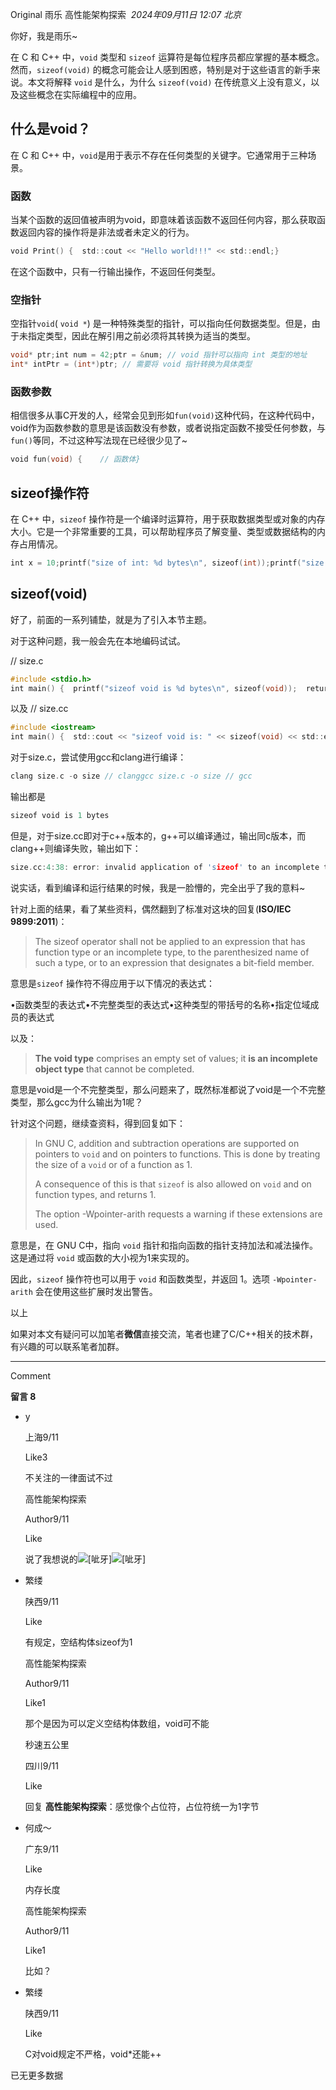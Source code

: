 Original 雨乐 高性能架构探索
 _2024年09月11日 12:07_ _北京_

你好，我是雨乐~

在 C 和 C++ 中，`void` 类型和 `sizeof` 运算符是每位程序员都应掌握的基本概念。然而，`sizeof(void)` 的概念可能会让人感到困惑，特别是对于这些语言的新手来说。本文将解释 `void` 是什么，为什么 `sizeof(void)` 在传统意义上没有意义，以及这些概念在实际编程中的应用。
## 什么是void？
在 C 和 C++ 中，`void`是用于表示不存在任何类型的关键字。它通常用于三种场景。
### 函数
当某个函数的返回值被声明为void，即意味着该函数不返回任何内容，那么获取函数返回内容的操作将是非法或者未定义的行为。

```c
void Print() {  std::cout << "Hello world!!!" << std::endl;}
```

在这个函数中，只有一行输出操作，不返回任何类型。
### 空指针

空指针`void`( `void *`) 是一种特殊类型的指针，可以指向任何数据类型。但是，由于未指定类型，因此在解引用之前必须将其转换为适当的类型。

```c
void* ptr;int num = 42;ptr = &num; // void 指针可以指向 int 类型的地址
int* intPtr = (int*)ptr; // 需要将 void 指针转换为具体类型
```
### 函数参数
相信很多从事C开发的人，经常会见到形如`fun(void)`这种代码，在这种代码中，void作为函数参数的意思是该函数没有参数，或者说指定函数不接受任何参数，与`fun()`等同，不过这种写法现在已经很少见了~
```c
void fun(void) {    // 函数体}
```
## sizeof操作符

在 C++ 中，`sizeof` 操作符是一个编译时运算符，用于获取数据类型或对象的内存大小。它是一个非常重要的工具，可以帮助程序员了解变量、类型或数据结构的内存占用情况。
```c
int x = 10;printf("size of int: %d bytes\n", sizeof(int));printf("size of x: %d bytes\n", sizeof(x));
```
## sizeof(void)

好了，前面的一系列铺垫，就是为了引入本节主题。

对于这种问题，我一般会先在本地编码试试。

// size.c

```c
#include <stdio.h>
int main() {  printf("sizeof void is %d bytes\n", sizeof(void));  return 0;}
```
以及
// size.cc

```c
#include <iostream>
int main() {  std::cout << "sizeof void is: " << sizeof(void) << std::endl;  return 0;}
```

对于size.c，尝试使用gcc和clang进行编译：
```c
clang size.c -o size // clanggcc size.c -o size // gcc
```

输出都是

```c
sizeof void is 1 bytes
```

但是，对于size.cc即对于c++版本的，g++可以编译通过，输出同c版本，而clang++则编译失败，输出如下：

```c
size.cc:4:38: error: invalid application of 'sizeof' to an incomplete type 'void'    4 |   std::cout << "sizeof void is: " << sizeof(void) << std::endl;      |                                      ^     ~~~~~~1 error generated.
```

说实话，看到编译和运行结果的时候，我是一脸懵的，完全出乎了我的意料~

针对上面的结果，看了某些资料，偶然翻到了标准对这块的回复(**ISO/IEC 9899:2011**)：

> The sizeof operator shall not be applied to an expression that has function type or an incomplete type, to the parenthesized name of such a type, or to an expression that designates a bit-field member.

意思是`sizeof` 操作符不得应用于以下情况的表达式：

•函数类型的表达式•不完整类型的表达式•这种类型的带括号的名称•指定位域成员的表达式

以及：

> **The void type** comprises an empty set of values; it **is an incomplete object type** that cannot be completed.

意思是void是一个不完整类型，那么问题来了，既然标准都说了void是一个不完整类型，那么gcc为什么输出为1呢？

针对这个问题，继续查资料，得到回复如下：

> In GNU C, addition and subtraction operations are supported on pointers to `void` and on pointers to functions. This is done by treating the size of a `void` or of a function as 1.
> 
> A consequence of this is that `sizeof` is also allowed on `void` and on function types, and returns 1.
> 
> The option -Wpointer-arith requests a warning if these extensions are used.

意思是，在 GNU C中，指向 `void` 指针和指向函数的指针支持加法和减法操作。这是通过将 `void` 或函数的大小视为1来实现的。

因此，`sizeof` 操作符也可以用于 `void` 和函数类型，并返回 1。选项 `-Wpointer-arith` 会在使用这些扩展时发出警告。

以上  

如果对本文有疑问可以加笔者**微信**直接交流，笔者也建了C/C++相关的技术群，有兴趣的可以联系笔者加群。  

---

Comment

**留言 8**

- y
    
    上海9/11
    
    Like3
    
    不关注的一律面试不过
    
    高性能架构探索
    
    Author9/11
    
    Like
    
    说了我想说的![[呲牙]](https://res.wx.qq.com/mpres/zh_CN/htmledition/comm_htmledition/images/pic/common/pic_blank.gif)![[呲牙]](https://res.wx.qq.com/mpres/zh_CN/htmledition/comm_htmledition/images/pic/common/pic_blank.gif)
    
- 繁缕
    
    陕西9/11
    
    Like
    
    有规定，空结构体sizeof为1
    
    高性能架构探索
    
    Author9/11
    
    Like1
    
    那个是因为可以定义空结构体数组，void可不能
    
    秒速五公里
    
    四川9/11
    
    Like
    
    回复 **高性能架构探索**：感觉像个占位符，占位符统一为1字节
    
- 何成～
    
    广东9/11
    
    Like
    
    内存长度
    
    高性能架构探索
    
    Author9/11
    
    Like1
    
    比如？
    
- 繁缕
    
    陕西9/11
    
    Like
    
    C对void规定不严格，void*还能++
    

已无更多数据